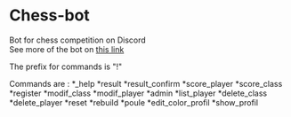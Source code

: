 # Chess-bot
Bot for chess competition on Discord </br>
See more of the bot on [this link](https://mabule.github.io/chess.com/index.html)

The prefix for commands is "!"

Commands are :
*_help
*result
*result_confirm
*score_player
*score_class
*register
*modif_class
*modif_player
*admin
*list_player
*delete_class
*delete_player
*reset
*rebuild
*poule
*edit_color_profil
*show_profil
